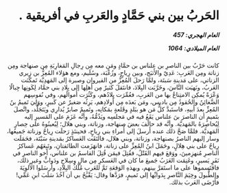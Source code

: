 <h1 dir="rtl">الحَربُ بين بني حَمَّادٍ والعَربِ في أفريقية .</h1>

<h5 dir="rtl">العام الهجري:  457

العام الميلادي: 1064

</h5>

<p dir="rtl">كانت حَرْبٌ بين الناصرِ بن علناس بن حمَّادٍ ومَن معه مِن رِجالِ المَغارِبَةِ مِن صنهاجة ومِن زناتة ومِن العَربِ: عَدِيّ والأَثبَج، وبين رِياحٍ، وزُغْبَة، وسُلَيم، ومع هؤلاء المُعِزُّ بن زيري الزناتي، على مَدينةِ سَبتَة، ولمَّا رَحلَ المُعِزُّ من القيروان وصبرة إلى المَهدِيَّة تَمكَّنَت العَربُ، ونَهبَت النَّاسَ، وخَرَّبَت البِلادَ، فانتَقلَ كَثيرٌ مِن أَهلِها إلى بِلادِ بني حمَّاد لِكَونِها جِبالًا وَعْرَةً يُمكِن الامتِناعُ بها من العَربِ، فعُمِّرَت بِلادُهم، وكَثُرَت أَموالُهم، وفي نُفوسِهم الضَّغائِنُ والحُقودُ مِن باديس، ومَن بَعدَه مِن أَولادِهم، يَرِثُه صَغيرٌ عن كَبيرٍ، ووَلِيَ تَميمُ بنُ المُعِزِّ بعدَ أَبيهِ، فاستَبدَّ كلُّ مَن هو ببَلدٍ وقَلعةٍ بمَكانِه، وتَميمٌ صابرٌ يُدارِي ويَتَجَلَّد، واتَّصلَ بتَميمٍ أن الناصرَ بنَ علناس يَقَعُ فيه في مَجلسِه ويَذُمُّهُ، وأنَّه عَزَمَ على المَسيرِ إليه لِيُحاصِرَهُ بالمَهديَّة. وأنَّه قد حالَفَ بعضَ صنهاجة، وزناتة، وبني هلال؛ لِيُعينُوهُ على حِصارِ المَهديَّة. فلمَّا صَحَّ ذلك عنده أَرسلَ إلى أُمراءِ بني رِياحٍ، فحينئذٍ رَحلَت رِياحٌ وزناتة جَميعُها، وسار إليهم الناصرُ بصنهاجة، وزناتة، وبني هلال، فالتَقَت العَساكرُ بمَدينةِ سَبْتَة، فحَمَلَت رِياحٌ على بني هِلالٍ، وحَمَلَ ابنُ المُعِزِّ على زناتة، فانهَزَمت الطائفتانِ، وتَبِعَهُم عَساكرُ الناصرِ مُنهزِمينَ، ووَقعَ فيهم القَتْلُ، فقُتِلَ فيمَن قُتِلَ القاسمُ بن علناس، أخو الناصرِ في نَفَرٍ يَسيرٍ، وغَنِمَت العَرَبُ جَميعَ ما كان في العَسكرِ مِن مالٍ وسِلاحٍ ودَوابٍّ وغيرِ ذلك، فاقتَسموها على ما استَقرَّ بينهم، وبهذهِ الوَقعَةِ تَمَّ للعَربِ مُلْكُ البِلادِ، وأَرسَلوا الأَلوِيَةَ والطُّبولَ وخِيَمَ النَّاصرِ بِدَوابِّها إلى تَميمٍ، فرَدَّها وقال: يَقْبُحُ بي أن آخُذَ سَلَبَ ابنِ عَمِّي! فأَرْضَى العَربَ بذلك.</p></br>
